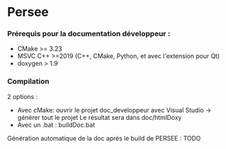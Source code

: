 # Persee

### Prérequis pour la documentation développeur :
- CMake >= 3.23
- MSVC C++ >=2019 (C++, CMake, Python, et avec l'extension pour Qt)
- doxygen > 1.9

### Compilation

2 options :
- Avec cMake: ouvrir le projet doc_developpeur avec Visual Studio -> générer tout le projet
Le résultat sera dans doc/htmlDoxy
- Avec un .bat : buildDoc.bat

Génération automatique de la doc après le build de PERSEE : TODO